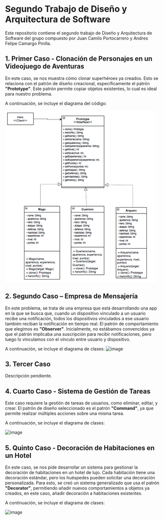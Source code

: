 # Segundo Trabajo de Diseño y Arquitectura de Software

Este repositorio contiene el segundo trabajo de Diseño y Arquitectura de Software del grupo compuesto por Juan Camilo Portocarrero y Andres Felipe Camargo Pinilla.

## 1. Primer Caso - Clonación de Personajes en un Videojuego de Aventuras

En este caso, se nos muestra cómo clonar superhéroes ya creados. Esto se relaciona con el patrón de diseño creacional, específicamente el patrón **"Prototype"**. Este patrón permite copiar objetos existentes, lo cual es ideal para nuestro problema.

A continuación, se incluye el diagrama del código:

![image](https://github.com/Andrescampi/DisenoYArquitectura/blob/master/caso1.png)


## 2. Segundo Caso – Empresa de Mensajería

En este problema, se trata de una empresa que está desarrollando una app en la que se busca que, cuando un dispositivo vinculado a un usuario recibe una notificación, todos los dispositivos vinculados a ese usuario también reciban la notificación en tiempo real. El patrón de comportamiento que elegimos es **"Observer"**. Inicialmente, no estábamos convencidos ya que el patrón implicaba una suscripción para recibir notificaciones, pero luego lo vinculamos con el vínculo entre usuario y dispositivo.

A continuación, se incluye el diagrama de clases:
![image](https://github.com/user-attachments/assets/f92b8860-f6df-4c72-b9cd-6dd215d0df75)



## 3. Tercer Caso

Descripción pendiente.

## 4. Cuarto Caso - Sistema de Gestión de Tareas

Este caso requiere la gestión de tareas de usuarios, como eliminar, editar, y crear. El patrón de diseño seleccionado es el patrón **"Command"**, ya que permite realizar múltiples acciones sobre una misma tarea.

A continuación, se incluye el diagrama de clases:

![image](https://github.com/user-attachments/assets/0b7cf048-bdeb-4b67-8e44-749c82286b5a)


## 5. Quinto Caso - Decoración de Habitaciones en un Hotel

En este caso, se nos pide desarrollar un sistema para gestionar la decoración de habitaciones en un hotel de lujo. Cada habitación tiene una decoración estándar, pero los huéspedes pueden solicitar una decoración personalizada. Para esto, se creó un sistema generalizado que usa el patrón **"Decorator"**, permitiendo añadir nuevos comportamientos a objetos ya creados, en este caso, añadir decoración a habitaciones existentes.

A continuación, se incluye el diagrama de clases:

![image](https://github.com/user-attachments/assets/6a1a3577-b5d2-4819-a742-8cb467f76b60)

